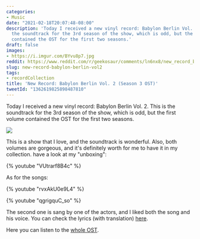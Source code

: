 ```yaml
---
categories:
- Music
date: "2021-02-18T20:07:48-08:00"
description: 'Today I received a new vinyl record: Babylon Berlin Vol. 2. This is
  the soundtrack for the 3rd season of the show, which is odd, but the first volume
  contained the OST for the first two seasons.'
draft: false
images:
- https://i.imgur.com/BYvu8p7.jpg
reddit: https://www.reddit.com/r/geekosaur/comments/ln6nx8/new_record_babylon_berlin_vol_2_season_3_ost/
slug: new-record-babylon-berlin-vol2
tags:
- recordCollection
title: 'New Record: Babylon Berlin Vol. 2 (Season 3 OST)'
tweetId: "1362619825898487810"
---
```


Today I received a new vinyl record: Babylon Berlin Vol. 2. This is the soundtrack for the 3rd season of the show, which is odd, but the first volume contained the OST for the first two seasons.

![](https://i.imgur.com/BYvu8p7.jpg)

<!--more-->

This is a show that I love, and the soundtrack is wonderful. Also, both volumes are gorgeous, and it's definitely worth for me to have it in my collection. have a look at my "unboxing":

{% youtube "VUtrarf8B4c" %}

As for the songs:

{% youtube "rvxAkU0e9L4" %}

{% youtube "qgrigquC_so" %}

The second one is sang by one of the actors, and I liked both the song and his voice. You can check the lyrics (with translation) [here](https://www.musixmatch.com/lyrics/Woods-of-Birnam/Du-bist-alles/translation/english).

Here you can listen to the [whole OST](https://open.spotify.com/album/44EqvbbLocS6wWZHSItcna).
